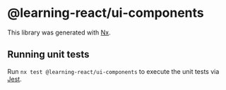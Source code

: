 # @learning-react/ui-components

This library was generated with [Nx](https://nx.dev).

## Running unit tests

Run `nx test @learning-react/ui-components` to execute the unit tests via [Jest](https://jestjs.io).
